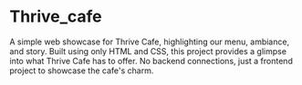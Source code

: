 # Thrive_cafe
A simple web showcase for Thrive Cafe, highlighting our menu, ambiance, and story. Built using only HTML and CSS, this project provides a glimpse into what Thrive Cafe has to offer. No backend connections, just a frontend project to showcase the cafe's charm.
